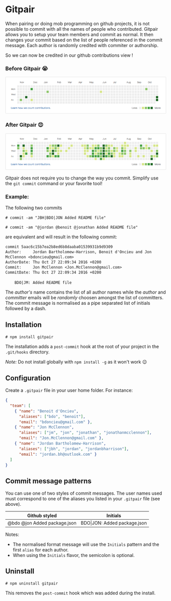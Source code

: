 # Gitpair

When pairing or doing mob programming on github projects, it is not possible to commit with all the names of people who contributed. 
Gitpair allows you to setup your team members and commit as normal. 
It then changes your commit based on the list of people referenced in the commit message.
Each author is randomly credited with commiter or authorship.

So we can now be credited in our github contributions view !

### Before Gitpair :sob:
![before](https://github.com/bdo/gitpair/raw/master/docs/before-gitpair.png)

### After Gitpair :heart_eyes:
![after](https://github.com/bdo/gitpair/raw/master/docs/after-gitpair.png)

Gitpair does not require you to change the way you commit. Simplify use the `git commit` command or your favorite tool! 

### Example:
The following two commits
```
# commit -am "JBH|BDO|JON Added README file"
```
```
# commit -am "@jordan @benoit @jonathan Added README file"
```
are equivalent and will result in the following commit:
```
commit 5aac6c15b7ea2b8ed6b8daaba01539931b9d9309
Author:     Jordan Bartholomew-Harrison, Benoit d'Oncieu and Jon McClennon <bdoncieu@gmail.com>
AuthorDate: Thu Oct 27 22:09:34 2016 +0200
Commit:     Jon McClennon <Jon.McClennon@gmail.com>
CommitDate: Thu Oct 27 22:09:34 2016 +0200

    BDO|JM: Added README file
```

The _author's_ name contains the list of all author names while the _author_ and _committer_ emails will be *randomly* choosen amongst the list of committers. The commit message is normalised as a pipe separated list of  initials followed by a dash. 

## Installation

```
# npm install gitpair
```
The installation adds a `post-commit` hook at the root of your project in the `.git/hooks` directory.

*Note:* Do not install globally with `npm install -g` as it won't work :wink:

## Configuration

Create a `.gitpair` file in your user home folder. For instance:

```json
{
  "team": [
    { "name": "Benoit d'Oncieu",             
      "aliases": ["bdo", "benoit"],
      "email": "bdoncieu@gmail.com" },
    { "name": "Jon McClennon",
      "aliases": ["jm", "jon", "jonathan", "jonathanmcclennon"],   
      "email": "Jon.McClennon@gmail.com" },
    { "name": "Jordan Bartholomew-Harrison", 
      "aliases": ["jbh", "jordan", "jordanbharrison"], 
      "email": "jordan.bh@outlook.com" }
  ]
}
```

## Commit message patterns

You can use one of two styles of commit messages. The user names used must correspond to one of the aliases you listed in your `.gitpair` file (see above).

| Github styled | Initials |
| --- | --- |
| @bdo @jon Added package.json | BDO\|JON: Added package.json |

Notes:
- The normalised format message will use the `Initials` pattern and the first `alias` for each author.
- When using the `Initials` flavor, the semicolon is optional.

## Uninstall

```
# npm uninstall gitpair
```
This removes the `post-commit` hook which was added during the install.
